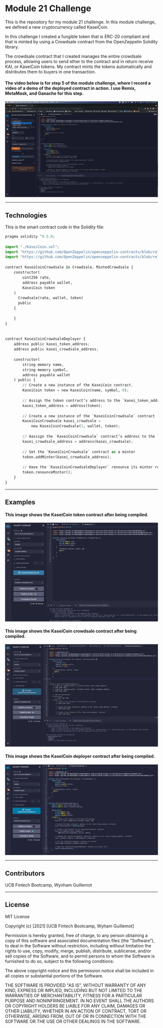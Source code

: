 # Module 21 Challenge

This is the repository for my module 21 challenge. In this module challenge, we defined a new cryptocurrency called KaseiCoin.  

In this challenge I created a fungible token that is ERC-20 compliant and that is minted by using a Crowdsale contract from the OpenZeppelin Solidity library. 

The crowdsale contract that I created manages the entire crowdsale process, allowing users to send ether to the contract and in return receive KAI, or KaseiCoin tokens. My contract mints the tokens automatically and distributes them to buyers in one transaction.

#### The video below is for step 5 of the module challenge, where I record a video of a demo of the deployed contract in action. I use Remix, MetaMask, and Ganache for this step.

![deploment_walkthrough](./Execution_Results/deployment_walkthrough.gif)

---

## Technologies

This is the smart contract code in the Solidity file:

```python
pragma solidity ^0.5.0;

import "./KaseiCoin.sol";
import "https://github.com/OpenZeppelin/openzeppelin-contracts/blob/release-v2.5.0/contracts/crowdsale/Crowdsale.sol";
import "https://github.com/OpenZeppelin/openzeppelin-contracts/blob/release-v2.5.0/contracts/crowdsale/emission/MintedCrowdsale.sol";

contract KaseiCoinCrowdsale is Crowdsale, MintedCrowdsale {
    constructor(
        uint256 rate,
        address payable wallet,
        KaseiCoin token
    )
      Crowdsale(rate, wallet, token)
      public
    {
    
    }
}


contract KaseiCoinCrowdsaleDeployer {
    address public kasei_token_address;
    address public kasei_crowdsale_address;

    constructor(
        string memory name,
        string memory symbol,
        address payable wallet
    ) public {
        // Create a new instance of the KaseiCoin contract.
        KaseiCoin token = new KaseiCoin(name, symbol, 0);
        
        // Assign the token contract’s address to the `kasei_token_address` variable.
        kasei_token_address = address(token);

        // Create a new instance of the `KaseiCoinCrowdsale` contract
        KaseiCoinCrowdsale kasei_crowdsale =
            new KaseiCoinCrowdsale(1, wallet, token);
            
        // Aassign the `KaseiCoinCrowdsale` contract’s address to the `kasei_crowdsale_address` variable.
        kasei_crowdsale_address = address(kasei_crowdsale);

        // Set the `KaseiCoinCrowdsale` contract as a minter
        token.addMinter(kasei_crowdsale_address);
        
        // Have the `KaseiCoinCrowdsaleDeployer` renounce its minter role.
        token.renounceMinter();
    }
}
```

---

## Examples


#### This image shows the KaseiCoin token contract after being compiled.
![ether](./Execution_Results/token_contract.png)


#### This image shows the KaseiCoin crowdsale contract after being compiled.

![transaction](./Execution_Results/crowdsale_contract.png)


#### This image shows the KaseiCoin deployer contract after being compiled.

![recipient](./Execution_Results/deployer_contract.png)


---

## Contributors

UCB Fintech Bootcamp, Wynham Guillemot 

---

## License

MIT License

Copyright (c) [2021] [UCB Fintech Bootcamp, Wyham Guillemot]

Permission is hereby granted, free of charge, to any person obtaining a copy
of this software and associated documentation files (the "Software"), to deal
in the Software without restriction, including without limitation the rights
to use, copy, modify, merge, publish, distribute, sublicense, and/or sell
copies of the Software, and to permit persons to whom the Software is
furnished to do so, subject to the following conditions:

The above copyright notice and this permission notice shall be included in all
copies or substantial portions of the Software.

THE SOFTWARE IS PROVIDED "AS IS", WITHOUT WARRANTY OF ANY KIND, EXPRESS OR
IMPLIED, INCLUDING BUT NOT LIMITED TO THE WARRANTIES OF MERCHANTABILITY,
FITNESS FOR A PARTICULAR PURPOSE AND NONINFRINGEMENT. IN NO EVENT SHALL THE
AUTHORS OR COPYRIGHT HOLDERS BE LIABLE FOR ANY CLAIM, DAMAGES OR OTHER
LIABILITY, WHETHER IN AN ACTION OF CONTRACT, TORT OR OTHERWISE, ARISING FROM,
OUT OF OR IN CONNECTION WITH THE SOFTWARE OR THE USE OR OTHER DEALINGS IN THE
SOFTWARE.
